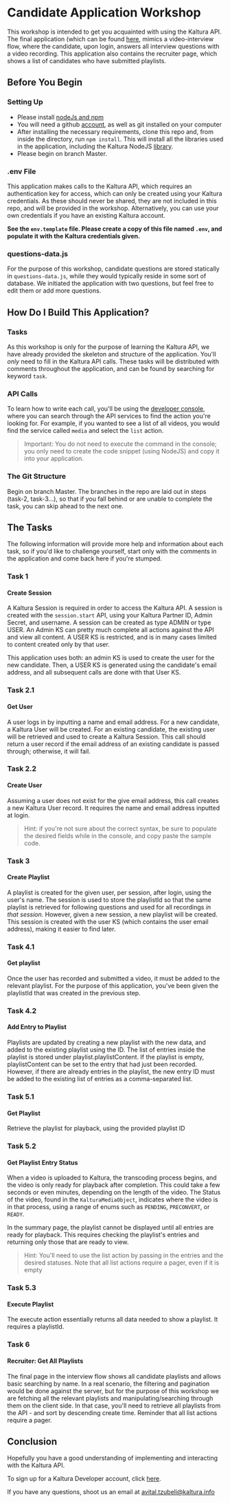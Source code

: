# Candidate Application Workshop

This workshop is intended to get you acquainted with using the Kaltura API. The final application (which can be found [here](https://agents.kaltura.now.sh/), mimics a video-interview flow, where the candidate, upon login, answers all interview questions with a video recording. 
This application also contains the recruiter page, which shows a list of candidates who have submitted playlists. 

## Before You Begin 

### Setting Up  

- Please install [nodeJs and npm](https://docs.npmjs.com/downloading-and-installing-node-js-and-npm)
- You will need a github [account](https://github.com/join), as well as git installed on your computer 
- After installing the necessary requirements, clone this repo and, from inside the directory, run `npm install`. This will install all the libraries used in the application, including the Kaltura NodeJS [library](https://developer.kaltura.com/api-docs/Client_Libraries/). 
- Please begin on branch Master. 

### .env File 

This application makes calls to the Kaltura API, which requires an authentication key for access, which can only be created using your Kaltura credentials. As these should never be shared, they are not included in this repo, and will be provided in the workshop. Alternatively, you can use your own credentials if you have an existing Kaltura account. 

**See the `env.template` file. Please create a copy of this file named `.env`, and populate it with the Kaltura credentials given.**

### questions-data.js 
For the purpose of this workshop, candidate questions are stored statically in `questions-data.js`, while they would typically reside in some sort of database. We initiated the application with two questions, but feel free to edit them or add more questions. 

## How Do I Build This Application?

### Tasks 

As this workshop is only for the purpose of learning the Kaltura API, we have already provided the skeleton and structure of the application. You'll *only* need to fill in the Kaltura API calls. These tasks will be distributed with comments throughout the application, and can be found by searching for keyword `task`. 

### API Calls 

To learn how to write each call, you'll be using the [developer console](developer.kaltura.com/console), where you can search through the API services to find the action you're looking for. For example, if you wanted to see a list of all videos, you would find the service called `media` and select the `list` action. 
> Important: You do not need to execute the command in the console; you only need to create the code snippet (using NodeJS) and copy it into your application. 

### The Git Structure 

Begin on branch Master. The branches in the repo are laid out in steps (task-2, task-3...), so that if you fall behind or are unable to complete the task, you can skip ahead to the next one. 

## The Tasks

The following information will provide more help and information about each task, so if you'd like to challenge yourself, start only with the comments in the application and come back here if you're stumped. 

### Task 1 
#### Create Session 

A Kaltura Session is required in order to access the Kaltura API. A session is created with the `session.start` API, using your Kaltura Partner ID, Admin Secret, and username. 
A session can be created as type ADMIN or type USER. An Admin KS can pretty much complete all actions against the API and view all content. 
A USER KS is restricted, and is in many cases limited to content created only by that user. 

This application uses both: an admin KS is used to create the user for the new candidate. Then, a USER KS is generated using the candidate's email address, and all subsequent calls are done with that User KS. 

### Task 2.1 
#### Get User 

A user logs in by inputting a name and email address. For a new candidate, a Kaltura User will be created. For an existing candidate, the existing user will be retrieved and used to create a Kaltura Session. 
This call should return a user record if the email address of an existing candidate is passed through; otherwise, it will fail. 

### Task 2.2 
#### Create User 

Assuming a user does not exist for the give email address, this call creates a new Kaltura User record. It requires the name and email address inputted at login. 
> Hint: if you're not sure about the correct syntax, be sure to populate the desired fields while in the console, and copy paste the sample code. 

### Task 3
#### Create Playlist 

A playlist is created for the given user, per session, after login, using the user's name. The session is used to store the playlistId so that the same playlist is retrieved for following questions and used for all recordings *in that session.* However, given a new session, a new playlist will be created. This session is created with the user KS (which contains the user email address), making it easier to find later. 

### Task 4.1
#### Get playlist 

Once the user has recorded and submitted a video, it must be added to the relevant playlist. For the purpose of this application, you've been given the playlistId that was created in the previous step. 

### Task 4.2 
#### Add Entry to Playlist 

Playlists are updated by creating a new playlist with the new data, and added to the existing playlist using the ID. The list of entries inside the playlist is stored under playlist.playlistContent. 
If the playlist is empty, playlistContent can be set to the entry that had just been recorded. 
However, if there are already entries in the playlist, the new entry ID must be added to the existing list of entries as a comma-separated list. 

### Task 5.1 
#### Get Playlist 

Retrieve the playlist for playback, using the provided playlist ID  

### Task 5.2 
#### Get Playlist Entry Status 

When a video is uploaded to Kaltura, the transcoding process begins, and the video is only ready for playback after completion. This could take a few seconds or even minutes, depending on the length of the video. The Status of the video, found in the `KalturaMediaObject`, indicates where the video is in that process, using a range of enums such as `PENDING`,  `PRECONVERT`, or `READY`. 

In the summary page, the playlist cannot be displayed until all entries are ready for playback. This requires checking the playlist's entries and returning only those that are ready to view. 

> Hint: You'll need to use the list action by passing in the entries and the desired statuses. Note that all list actions require a pager, even if it is empty  

### Task 5.3 
#### Execute Playlist 

The execute action essentially returns all data needed to show a playlist. It requires a playlistId. 

### Task 6  
#### Recruiter: Get All Playlists 

The final page in the interview flow shows all candidate playlists and allows basic searching by name. In a real scenario, the filtering and pagination would be done against the server, but for the purpose of this workshop we are fetching all the relevant playlists and manipulating/searching through them on the client side. In that case, you'll need to retrieve all playlists from the API - and sort by descending create time. Reminder that all list actions require a pager. 

## Conclusion 

Hopefully you have a good understanding of implementing and interacting with the Kaltura API. 

To sign up for a Kaltura Developer account, click [here](https://vpaas.kaltura.com/reg/index.php). 

If you have any questions, shoot us an email at avital.tzubeli@kaltura.info 


